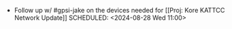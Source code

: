 - Follow up w/ #gpsi-jake on the devices needed for [[Proj: Kore KATTCC Network Update]]
  SCHEDULED: <2024-08-28 Wed 11:00>